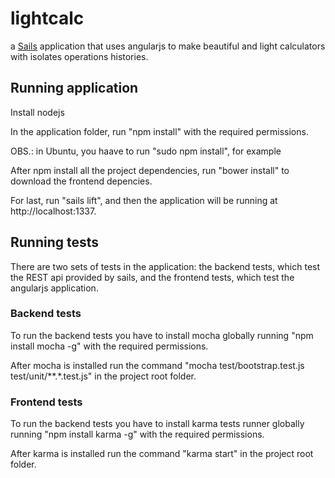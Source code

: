 # lightcalc

a [Sails](http://sailsjs.org) application that uses angularjs to make beautiful and light calculators with isolates operations histories.

## Running application

Install nodejs

In the application folder, run "npm install" with the required permissions.

OBS.: in Ubuntu, you haave to run "sudo npm install", for example

After npm install all the project dependencies, run "bower install" to download the frontend depencies.

For last, run "sails lift", and then the application will be running at http://localhost:1337.


## Running tests

There are two sets of tests in the application: the backend tests, which test the REST api provided by sails, and the frontend tests, which test the angularjs application.

### Backend tests

To run the backend tests you have to install mocha globally running "npm install mocha -g" with the required permissions. 

After mocha is installed run the command "mocha test/bootstrap.test.js test/unit/**.*.test.js" in the project root folder.

### Frontend tests

To run the backend tests you have to install karma tests runner globally running "npm install karma -g" with the required permissions. 

After karma is installed run the command "karma start" in the project root folder.